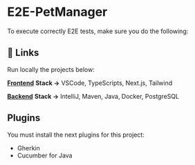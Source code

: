 # E2E-PetManager
To execute correctly E2E tests, make sure you do the following:

## 🔗 Links 
Run locally the projects below:

[**Frontend**](https://github.com/MaritzaTC/P5F5-Pet-Store-Web.git) **Stack ->** VSCode, TypeScripts, Next.js, Tailwind

[**Backend**](https://github.com/MaritzaTC/P5F5-Pet-Store-Web.git) **Stack ->** IntelliJ, Maven, Java, Docker, PostgreSQL

## Plugins
You must install the next plugins for this project:
- Gherkin
- Cucumber for Java
